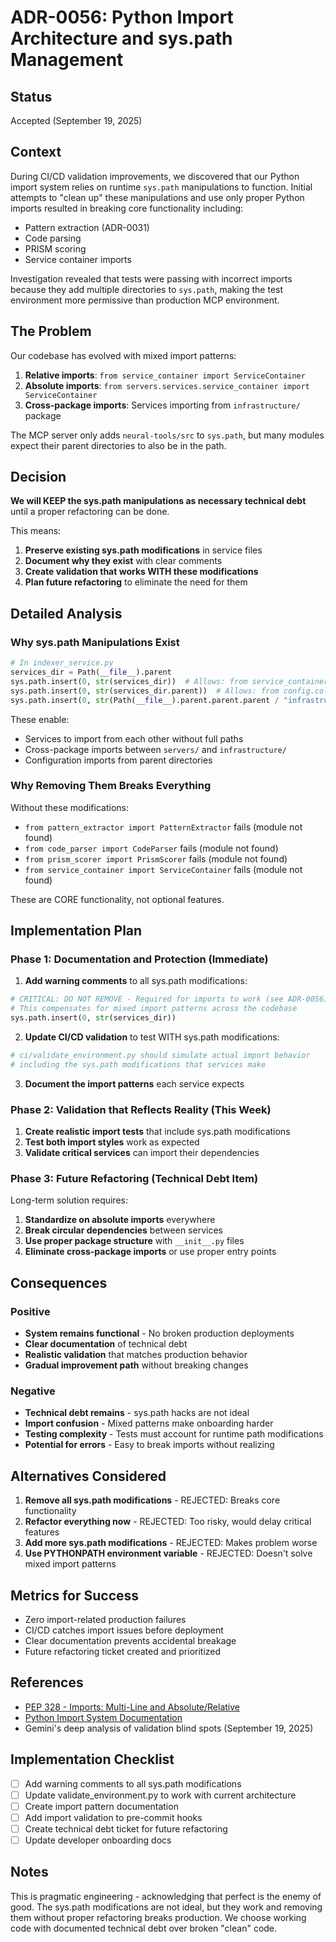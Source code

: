 # ADR-0056: Python Import Architecture and sys.path Management

## Status
Accepted (September 19, 2025)

## Context

During CI/CD validation improvements, we discovered that our Python import system relies on runtime `sys.path` manipulations to function. Initial attempts to "clean up" these manipulations and use only proper Python imports resulted in breaking core functionality including:
- Pattern extraction (ADR-0031)
- Code parsing
- PRISM scoring
- Service container imports

Investigation revealed that tests were passing with incorrect imports because they add multiple directories to `sys.path`, making the test environment more permissive than production MCP environment.

## The Problem

Our codebase has evolved with mixed import patterns:

1. **Relative imports**: `from service_container import ServiceContainer`
2. **Absolute imports**: `from servers.services.service_container import ServiceContainer`
3. **Cross-package imports**: Services importing from `infrastructure/` package

The MCP server only adds `neural-tools/src` to `sys.path`, but many modules expect their parent directories to also be in the path.

## Decision

**We will KEEP the sys.path manipulations as necessary technical debt** until a proper refactoring can be done.

This means:
1. **Preserve existing sys.path modifications** in service files
2. **Document why they exist** with clear comments
3. **Create validation that works WITH these modifications**
4. **Plan future refactoring** to eliminate the need for them

## Detailed Analysis

### Why sys.path Manipulations Exist

```python
# In indexer_service.py
services_dir = Path(__file__).parent
sys.path.insert(0, str(services_dir))  # Allows: from service_container import ...
sys.path.insert(0, str(services_dir.parent))  # Allows: from config.collection_naming import ...
sys.path.insert(0, str(Path(__file__).parent.parent.parent / "infrastructure"))  # Allows: from prism_scorer import ...
```

These enable:
- Services to import from each other without full paths
- Cross-package imports between `servers/` and `infrastructure/`
- Configuration imports from parent directories

### Why Removing Them Breaks Everything

Without these modifications:
- `from pattern_extractor import PatternExtractor` fails (module not found)
- `from code_parser import CodeParser` fails (module not found)
- `from prism_scorer import PrismScorer` fails (module not found)
- `from service_container import ServiceContainer` fails (module not found)

These are CORE functionality, not optional features.

## Implementation Plan

### Phase 1: Documentation and Protection (Immediate)

1. **Add warning comments** to all sys.path modifications:
```python
# CRITICAL: DO NOT REMOVE - Required for imports to work (see ADR-0056)
# This compensates for mixed import patterns across the codebase
sys.path.insert(0, str(services_dir))
```

2. **Update CI/CD validation** to test WITH sys.path modifications:
```python
# ci/validate_environment.py should simulate actual import behavior
# including the sys.path modifications that services make
```

3. **Document the import patterns** each service expects

### Phase 2: Validation that Reflects Reality (This Week)

1. **Create realistic import tests** that include sys.path modifications
2. **Test both import styles** work as expected
3. **Validate critical services** can import their dependencies

### Phase 3: Future Refactoring (Technical Debt Item)

Long-term solution requires:
1. **Standardize on absolute imports** everywhere
2. **Break circular dependencies** between services
3. **Use proper package structure** with `__init__.py` files
4. **Eliminate cross-package imports** or use proper entry points

## Consequences

### Positive
- **System remains functional** - No broken production deployments
- **Clear documentation** of technical debt
- **Realistic validation** that matches production behavior
- **Gradual improvement path** without breaking changes

### Negative
- **Technical debt remains** - sys.path hacks are not ideal
- **Import confusion** - Mixed patterns make onboarding harder
- **Testing complexity** - Tests must account for runtime path modifications
- **Potential for errors** - Easy to break imports without realizing

## Alternatives Considered

1. **Remove all sys.path modifications** - REJECTED: Breaks core functionality
2. **Refactor everything now** - REJECTED: Too risky, would delay critical features
3. **Add more sys.path modifications** - REJECTED: Makes problem worse
4. **Use PYTHONPATH environment variable** - REJECTED: Doesn't solve mixed import patterns

## Metrics for Success

- Zero import-related production failures
- CI/CD catches import issues before deployment
- Clear documentation prevents accidental breakage
- Future refactoring ticket created and prioritized

## References

- [PEP 328 - Imports: Multi-Line and Absolute/Relative](https://www.python.org/dev/peps/pep-0328/)
- [Python Import System Documentation](https://docs.python.org/3/reference/import.html)
- Gemini's deep analysis of validation blind spots (September 19, 2025)

## Implementation Checklist

- [ ] Add warning comments to all sys.path modifications
- [ ] Update validate_environment.py to work with current architecture
- [ ] Create import pattern documentation
- [ ] Add import validation to pre-commit hooks
- [ ] Create technical debt ticket for future refactoring
- [ ] Update developer onboarding docs

## Notes

This is pragmatic engineering - acknowledging that perfect is the enemy of good. The sys.path modifications are not ideal, but they work and removing them without proper refactoring breaks production. We choose working code with documented technical debt over broken "clean" code.